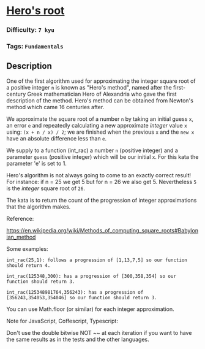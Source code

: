 # [Hero's root](https://www.codewars.com/kata/55efecb8680f47654c000095)

### Difficulty: `7 kyu`

### Tags: `Fundamentals` 

## Description

One of the first algorithm used for approximating the integer square root of a positive integer `n` is known as "Hero's method", named after the first-century Greek mathematician Hero of Alexandria who gave the first description of the method. Hero's method can be obtained from Newton's method which came 16 centuries after.

We approximate the square root of a number `n` by taking an initial guess `x`, an error `e` and repeatedly calculating a new approximate *integer* value `x` using: `(x + n / x) / 2`; we are finished when the previous `x` and the `new x` have an absolute difference less than `e`.

We supply to a function (int_rac) a number `n` (positive integer) and a parameter `guess` (positive integer) which will be our initial `x`. For this kata the parameter 'e' is set to 1.

Hero's algorithm is not always going to come to an exactly correct result! For instance: if n = 25 we get 5 but for n = 26 we also get 5. Nevertheless `5` is the *integer* square root of `26`.

The kata is to return the count of the progression of integer approximations that the algorithm makes.

Reference:

https://en.wikipedia.org/wiki/Methods_of_computing_square_roots#Babylonian_method

Some examples:

```
int_rac(25,1): follows a progression of [1,13,7,5] so our function should return 4.

int_rac(125348,300): has a progression of [300,358,354] so our function should return 3.

int_rac(125348981764,356243): has a progression of [356243,354053,354046] so our function should return 3.
```

You can use Math.floor (or similar) for each integer approximation.

Note for JavaScript, Coffescript, Typescript:

Don't use the double bitwise NOT ~~ at each iteration if you want to have the same results as in the tests and the other languages.